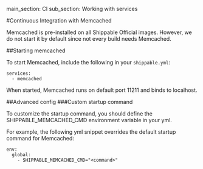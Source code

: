 main_section: CI
sub_section: Working with services

#Continuous Integration with Memcached

Memcached is pre-installed on all Shippable Official images. However, we do not start it by default since not every build needs Memcached.

##Starting memcached

To start Memcached, include the following in your `shippable.yml`:

```
services:
  - memcached
```

When started, Memcached runs on default port 11211 and binds to localhost.

##Advanced config
###Custom startup command

To customize the startup command, you should define the SHIPPABLE_MEMCACHED_CMD environment variable in your yml.

For example, the following yml snippet overrides the default startup command for Memcached:

```
env:
  global:
    - SHIPPABLE_MEMCACHED_CMD="<command>"

```
